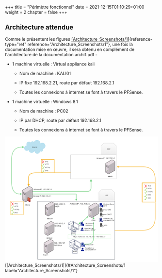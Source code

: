 +++
title = "Périmètre fonctionnel"
date = 2021-12-15T01:10:29+01:00
weight = 2
chapter = false
+++


## Architecture attendue

Comme le présentent les figures
[\[Architecture_Screenshots/1\]](Archi2/#Architecture_Screenshots/1){reference-type="ref"
reference="Architecture_Screenshots/1"}, une fois la documentation mise
en œuvre, il sera obtenu en complément de l'architecture de la
documentation archi1.pdf :

-   1 machine virtuelle : Virtual appliance kali

    -   Nom de machine : KALI01

    -   IP fixe 192.168.2.21, route par défaut 192.168.2.1

    -   Toutes les connexions à internet se font à travers le PFSense.

-   1 machine virtuelle : Windows 8.1

    -   Nom de machine : PC02

    -   IP par DHCP, route par défaut 192.168.2.1

    -   Toutes les connexions à internet se font à travers le PFSense.


![image](Archi2/Architecture_Screenshots/Archi2_dm6.jpeg)
[\[Architecture_Screenshots/1\]]{#Architecture_Screenshots/1
label="Architecture_Screenshots/1"}

